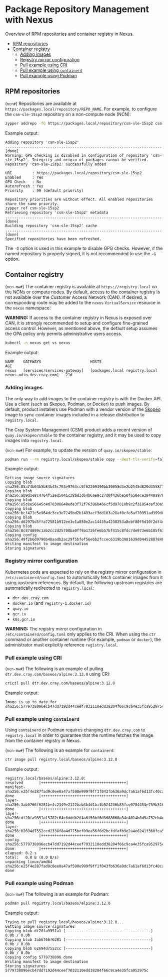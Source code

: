 # Package Repository Management with Nexus

Overview of RPM repositories and container registry in Nexus.

- [RPM repositories](#rpm-repositories)
- [Container registry](#container-registry)
  - [Adding images](#adding-images)
  - [Registry mirror configuration](#registry-mirror-configuration)
  - [Pull example using CRI](#pull-example-using-cri)
  - [Pull example using `containerd`](#pull-example-using-containerd)
  - [Pull example using Podman](#pull-example-using-podman)

## RPM repositories

(`ncn#`) Repositories are available at `https://packages.local/repository/REPO_NAME`. For example, to configure the `csm-sle-15sp2` repository on a
non-compute node \(NCN\):

```bash
zypper addrepo -fG https://packages.local/repository/csm-sle-15sp2 csm-sle-15sp2
```

Example output:

```text
Adding repository 'csm-sle-15sp2' .................................................................................................[done]
Warning: GPG checking is disabled in configuration of repository 'csm-sle-15sp2'. Integrity and origin of packages cannot be verified.
Repository 'csm-sle-15sp2' successfully added

URI         : https://packages.local/repository/csm-sle-15sp2
Enabled     : Yes
GPG Check   : No
Autorefresh : Yes
Priority    : 99 (default priority)

Repository priorities are without effect. All enabled repositories share the same priority.
zypper ref csm-sle-15sp2
Retrieving repository 'csm-sle-15sp2' metadata ....................................................................................[done]
Building repository 'csm-sle-15sp2' cache .........................................................................................[done]
Specified repositories have been refreshed.
```

The `-G` option is used in this example to disable GPG checks. However, if the named repository is properly signed, it is not recommended to use the
`-G` option.

## Container registry

(`ncn-mw#`) The container registry is available at `https://registry.local` on the NCNs or compute nodes. By default, access to the container registry
is not available over the Customer Access Network \(CAN\). If desired, a corresponding route may be added to the `nexus` `VirtualService` resource in the
`nexus` namespace:

**WARNING:** If access to the container registry in Nexus is exposed over CAN, it is strongly recommended to setup and configure fine-grained access control.
However, as mentioned above, the default setup assumes the OPA policy only permits administrative users access.

```bash
kubectl -n nexus get vs nexus
```

Example output:

```text
NAME    GATEWAYS                      HOSTS                                                     AGE
nexus   [services/services-gateway]   [packages.local registry.local nexus.odin.dev.cray.com]   21d
```

### Adding images

The only way to add images to the container registry is with the Docker API. Use a client \(such as Skopeo, Podman, or Docker\) to push images. By default,
product installers use Podman with a vendor version of the [Skopeo](https://github.com/containers/skopeo) image to sync container images included in a release
distribution to `registry.local`.

The Cray System Management \(CSM\) product adds a recent version of `quay.io/skopeo/stable` to the container registry, and it may be used to copy images into
`registry.local`.

(`ncn-mw#`) For example, to update the version of `quay.io/skopeo/stable`:

```bash
podman run --rm registry.local/skopeo/stable copy --dest-tls-verify=false docker://quay.io/skopeo/stable docker://registry.local/skopeo/stable
```

Example output:

```text
Getting image source signatures
Copying blob sha256:85a74b04b5b84b45c763e9763cc0f62269390bb30058d3e2b2545d820d3558f7
Copying blob sha256:ab9d1e8c4764f52ed5041c38bd3d64b6ae9c27d0f436be50f658ece38440a97b
Copying blob sha256:e5c8e56645c4d70308640ede3f72f76386b466cf5d97010b9c2f31054caf30a5
Copying blob sha256:bcf471c5e964dc3ce3e7249bd2b1493acf3dd103a28af0cfe5af70351ad399d0
Copying blob sha256:d62975d5ffa72581b912ee3e1a850e2ac14435a4238253a8ebf80f5d10f2df4c
Copying blob sha256:8c87d899c1ab2cc2d25708ba0ff9a1726fe6b57bf415c8fdc7de973e6b185f63
Copying config sha256:49f2b6d9790b48aadb2ac29f5bfef56ebb2fccec6319b3981639d04452887848
Writing manifest to image destination
Storing signatures
```

### Registry mirror configuration

Kubernetes pods are expected to rely on the registry mirror configuration in `/etc/containerd/config.toml` to automatically fetch container images from it
using upstream references. By default, the following upstream registries are automatically redirected to `registry.local`:

- `dtr.dev.cray.com`
- `docker.io` \(and `registry-1.docker.io`\)
- `quay.io`
- `gcr.io`
- `k8s.gcr.io`

**WARNING:** The registry mirror configuration in `/etc/containerd/config.toml` only applies to the CRI. When using the `ctr` command or another
container runtime \(For example, `podman` or `docker`\), the administrator must explicitly reference `registry.local`.

### Pull example using CRI

(`ncn-mw#`) The following is an example of pulling `dtr.dev.cray.com/baseos/alpine:3.12.0` using CRI:

```bash
crictl pull dtr.dev.cray.com/baseos/alpine:3.12.0
```

Example output:

```text
Image is up to date for sha256:5779738096ecb47dd7192d44ceef7032110edd38204f66c9ca4e35fca952975c
```

### Pull example using `containerd`

Using `containerd` or Podman requires changing `dtr.dev.cray.com` to `registry.local` in order to guarantee that the runtime fetches the image from the
container registry in Nexus.

(`ncn-mw#`) The following is an example for `containerd`:

```bash
ctr image pull registry.local/baseos/alpine:3.12.0
```

Example output:

```text
registry.local/baseos/alpine:3.12.0:                                              resolved       |++++++++++++++++++++++++++++++++++++++|
manifest-sha256:e25f4e287fad9c0ee0a47af590e999f9ff1f043fb636a9dc7a61af6d13fc40ca: done           |++++++++++++++++++++++++++++++++++++++|
layer-sha256:3ab6766f6281be4c2349e2122bab3b4d1ba1b524236b85fce0784453e759b516:    done           |++++++++++++++++++++++++++++++++++++++|
layer-sha256:df20fa9351a15782c64e6dddb2d4a6f50bf6d3688060a34c4014b0d9a752eb4c:    done           |++++++++++++++++++++++++++++++++++++++|
layer-sha256:62694d7552ccd2338f8a4d775bef09ea56f6d2bcfdfafb9e2a4e0241f360fca5:    done           |++++++++++++++++++++++++++++++++++++++|
config-sha256:5779738096ecb47dd7192d44ceef7032110edd38204f66c9ca4e35fca952975c:   done           |++++++++++++++++++++++++++++++++++++++|
elapsed: 0.2 s                                                                    total:   0.0 B (0.0 B/s)
unpacking linux/amd64 sha256:e25f4e287fad9c0ee0a47af590e999f9ff1f043fb636a9dc7a61af6d13fc40ca...
done
```

### Pull example using Podman

(`ncn-mw#`) The following is an example for Podman:

```bash
podman pull registry.local/baseos/alpine:3.12.0
```

Example output:

```text
Trying to pull registry.local/baseos/alpine:3.12.0...
Getting image source signatures
Copying blob df20fa9351a1 [--------------------------------------] 0.0b / 0.0b
Copying blob 3ab6766f6281 [--------------------------------------] 0.0b / 0.0b
Copying blob 62694d7552cc [--------------------------------------] 0.0b / 0.0b
Copying config 5779738096 done
Writing manifest to image destination
Storing signatures
5779738096ecb47dd7192d44ceef7032110edd38204f66c9ca4e35fca952975c
```
